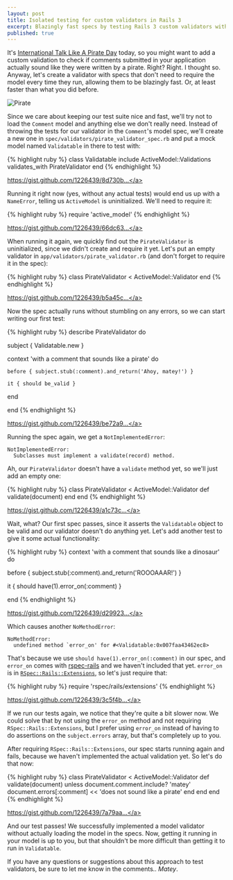 ```yaml
---
layout: post
title: Isolated testing for custom validators in Rails 3
excerpt: Blazingly fast specs by testing Rails 3 custom validators without requiring the model
published: true
---
```


It's [International Talk Like A Pirate Day](http://www.talklikeapirate.com/) today, so you might want to add a custom validation to check if comments submitted in your application actually sound like they were written by a pirate. Right? Right. I thought so. Anyway, let's create a validator with specs that don't need to require the model every time they run, allowing them to be blazingly fast. Or, at least faster than what you did before.

![Pirate](http://jeffkreeftmeijer.com/images/pirate.jpg)

Since we care about keeping our test suite nice and fast, we'll try not to load the `Comment` model and anything else we don't really need. Instead of throwing the tests for our validator in the `Comment`'s model spec, we'll create a new one in `spec/validators/pirate_validator_spec.rb` and put a mock model named `Validatable` in there to test with:

{% highlight ruby %}
class Validatable
  include ActiveModel::Validations
  validates_with PirateValidator
end
{% endhighlight %}

<span class="small"><a href="https://gist.github.com/1226439/8d730b568c5ad7440e008439d85ccdb98c0b9ea6">https://gist.github.com/1226439/8d730b...</a></span>

Running it right now (yes, without any actual tests) would end us up with a `NameError`, telling us `ActiveModel` is uninitialized. We'll need to require it:

{% highlight ruby %}
require 'active_model'
{% endhighlight %}

<span class="small"><a href="https://gist.github.com/1226439/66dc63860e02aee4ea2f4fa9afcf0f94d59737e0">https://gist.github.com/1226439/66dc63...</a></span>

When running it again, we quickly find out the `PirateValidator` is uninitialized, since we didn't create and require it yet. Let's put an empty validator in `app/validators/pirate_validator.rb` (and don't forget to require it in the spec):

{% highlight ruby %}
class PirateValidator < ActiveModel::Validator
end
{% endhighlight %}

<span class="small"><a href="https://gist.github.com/1226439/b5a45ce614cf49b8d0f6a6fc8c50b85d5b739290">https://gist.github.com/1226439/b5a45c...</a></span>

Now the spec actually runs without stumbling on any errors, so we can start writing our first test:

{% highlight ruby %}
describe PirateValidator do

  subject { Validatable.new }

  context 'with a comment that sounds like a pirate' do

    before { subject.stub(:comment).and_return('Ahoy, matey!') }

    it { should be_valid }

  end

end
{% endhighlight %}

<span class="small"><a href="https://gist.github.com/1226439/be72a980ae6026b4ac7e0d260c416c0a10b66bc9">https://gist.github.com/1226439/be72a9...</a></span>

Running the spec again, we get a `NotImplementedError`:

    NotImplementedError:
      Subclasses must implement a validate(record) method.

Ah, our `PirateValidator` doesn't have a `validate` method yet, so we'll just add an empty one:

{% highlight ruby %}
class PirateValidator < ActiveModel::Validator
  def validate(document)
  end
end
{% endhighlight %}

<span class="small"><a href="https://gist.github.com/1226439/a1c73c4106977410e54fe10e4c09c5f9a26bebd4">https://gist.github.com/1226439/a1c73c...</a></span>

Wait, what? Our first spec passes, since it asserts the `Validatable` object to be valid and our validator doesn't do anything yet. Let's add another test to give it some actual functionality:

{% highlight ruby %}
context 'with a comment that sounds like a dinosaur' do

  before { subject.stub(:comment).and_return('ROOOAAAR!') }

  it { should have(1).error_on(:comment) }

end
{% endhighlight %}

<span class="small"><a href="https://gist.github.com/1226439/d29923c4a42530e4dc669e0849e1715481954141">https://gist.github.com/1226439/d29923...</a></span>

Which causes another `NoMethodError`:

    NoMethodError:
      undefined method `error_on' for #<Validatable:0x007faa43462ec8>

That's because we use `should have(1).error_on(:comment)` in our spec, and `error_on` comes with [rspec-rails](https://github.com/rspec/rspec-rails) and we haven't included that yet. `error_on` is in [`RSpec::Rails::Extensions`](https://github.com/rspec/rspec-rails/blob/master/lib/rspec/rails/extensions/active_record/base.rb), so let's just require that:

{% highlight ruby %}
require 'rspec/rails/extensions'
{% endhighlight %}

<span class="small"><a href="https://gist.github.com/1226439/3c5f4b1e539e30ef8b1d423a273ef952c9a70843">https://gist.github.com/1226439/3c5f4b...</a></span>

If we run our tests again, we notice that they're quite a bit slower now. We could solve that by not using the `error_on` method and not requiring `RSpec::Rails::Extensions`, but I prefer using `error_on` instead of having to do assertions on the `subject.errors` array, but that's completely up to you.

After requiring `RSpec::Rails::Extensions`, our spec starts running again and fails, because we haven't implemented the actual validation yet. So let's do that now:

{% highlight ruby %}
class PirateValidator < ActiveModel::Validator
  def validate(document)
    unless document.comment.include? 'matey'
      document.errors[:comment] << 'does not sound like a pirate'
    end
  end
end
{% endhighlight %}

<span class="small"><a href="https://gist.github.com/1226439/7a79aa385ae18b0418e2319383c3481bd9452caa">https://gist.github.com/1226439/7a79aa...</a></span>

And our test passes! We successfully implemented a model validator without actually loading the model in the specs. Now, getting it running in your model is up to you, but that shouldn't be more difficult than getting it to run in `Validatable`.

If you have any questions or suggestions about this approach to test validators, be sure to let me know in the comments.. _Matey_.